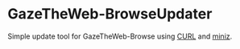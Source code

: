 # GazeTheWeb-BrowseUpdater
Simple update tool for GazeTheWeb-Browse using [CURL](https://curl.haxx.se) and [miniz](https://github.com/richgel999/miniz).
